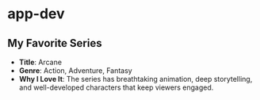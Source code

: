 # app-dev
## My Favorite Series
- **Title**: Arcane
- **Genre**: Action, Adventure, Fantasy
- **Why I Love It**: The series has breathtaking animation, deep storytelling, and well-developed characters that keep viewers engaged.

